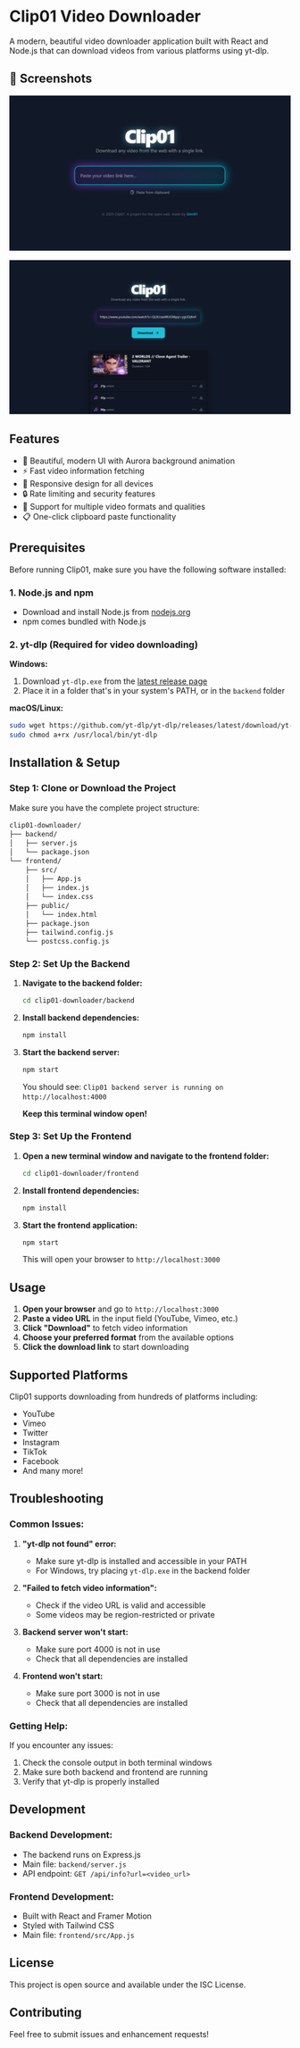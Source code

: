 # Clip01 Video Downloader

A modern, beautiful video downloader application built with React and Node.js that can download videos from various platforms using yt-dlp.

## 📸 Screenshots

![Home Page](scs1.png)

![Download Panel](scs2.png)
## Features

- 🎨 Beautiful, modern UI with Aurora background animation
- ⚡ Fast video information fetching
- 📱 Responsive design for all devices
- 🔒 Rate limiting and security features
- 🎯 Support for multiple video formats and qualities
- 📋 One-click clipboard paste functionality

## Prerequisites

Before running Clip01, make sure you have the following software installed:

### 1. Node.js and npm
- Download and install Node.js from [nodejs.org](https://nodejs.org/)
- npm comes bundled with Node.js

### 2. yt-dlp (Required for video downloading)

**Windows:**
1. Download `yt-dlp.exe` from the [latest release page](https://github.com/yt-dlp/yt-dlp/releases/latest)
2. Place it in a folder that's in your system's PATH, or in the `backend` folder

**macOS/Linux:**
```bash
sudo wget https://github.com/yt-dlp/yt-dlp/releases/latest/download/yt-dlp -O /usr/local/bin/yt-dlp
sudo chmod a+rx /usr/local/bin/yt-dlp
```

## Installation & Setup

### Step 1: Clone or Download the Project
Make sure you have the complete project structure:
```
clip01-downloader/
├── backend/
│   ├── server.js
│   └── package.json
└── frontend/
    ├── src/
    │   ├── App.js
    │   ├── index.js
    │   └── index.css
    ├── public/
    │   └── index.html
    ├── package.json
    ├── tailwind.config.js
    └── postcss.config.js
```

### Step 2: Set Up the Backend

1. **Navigate to the backend folder:**
   ```bash
   cd clip01-downloader/backend
   ```

2. **Install backend dependencies:**
   ```bash
   npm install
   ```

3. **Start the backend server:**
   ```bash
   npm start
   ```

   You should see: `Clip01 backend server is running on http://localhost:4000`

   **Keep this terminal window open!**

### Step 3: Set Up the Frontend

1. **Open a new terminal window and navigate to the frontend folder:**
   ```bash
   cd clip01-downloader/frontend
   ```

2. **Install frontend dependencies:**
   ```bash
   npm install
   ```

3. **Start the frontend application:**
   ```bash
   npm start
   ```

   This will open your browser to `http://localhost:3000`

## Usage

1. **Open your browser** and go to `http://localhost:3000`
2. **Paste a video URL** in the input field (YouTube, Vimeo, etc.)
3. **Click "Download"** to fetch video information
4. **Choose your preferred format** from the available options
5. **Click the download link** to start downloading

## Supported Platforms

Clip01 supports downloading from hundreds of platforms including:
- YouTube
- Vimeo
- Twitter
- Instagram
- TikTok
- Facebook
- And many more!

## Troubleshooting

### Common Issues:

1. **"yt-dlp not found" error:**
   - Make sure yt-dlp is installed and accessible in your PATH
   - For Windows, try placing `yt-dlp.exe` in the backend folder

2. **"Failed to fetch video information":**
   - Check if the video URL is valid and accessible
   - Some videos may be region-restricted or private

3. **Backend server won't start:**
   - Make sure port 4000 is not in use
   - Check that all dependencies are installed

4. **Frontend won't start:**
   - Make sure port 3000 is not in use
   - Check that all dependencies are installed

### Getting Help:

If you encounter any issues:
1. Check the console output in both terminal windows
2. Make sure both backend and frontend are running
3. Verify that yt-dlp is properly installed

## Development

### Backend Development:
- The backend runs on Express.js
- Main file: `backend/server.js`
- API endpoint: `GET /api/info?url=<video_url>`

### Frontend Development:
- Built with React and Framer Motion
- Styled with Tailwind CSS
- Main file: `frontend/src/App.js`

## License

This project is open source and available under the ISC License.

## Contributing

Feel free to submit issues and enhancement requests! 
